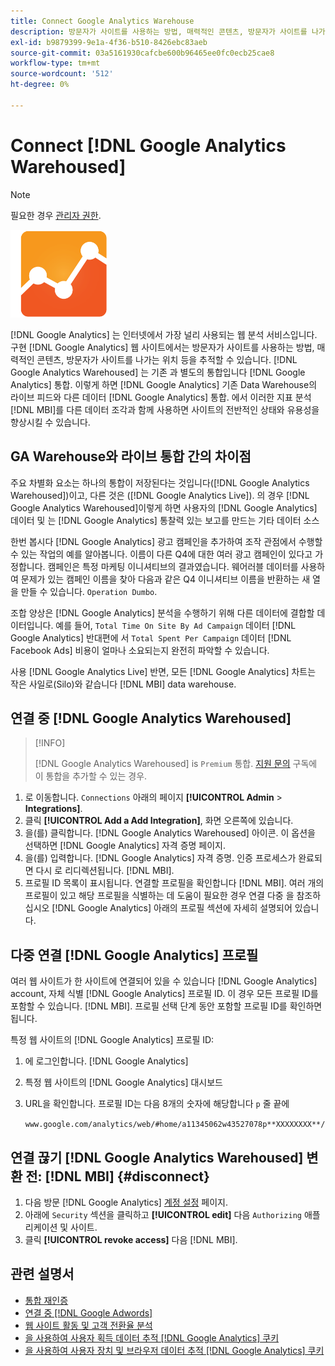 ```yaml
---
title: Connect Google Analytics Warehouse
description: 방문자가 사이트를 사용하는 방법, 매력적인 콘텐츠, 방문자가 사이트를 나가는 위치 등을 추적하는 방법을 알아봅니다.
exl-id: b9879399-9e1a-4f36-b510-8426ebc83aeb
source-git-commit: 03a5161930cafcbe600b96465ee0fc0ecb25cae8
workflow-type: tm+mt
source-wordcount: '512'
ht-degree: 0%

---
```


# Connect [!DNL Google Analytics Warehoused]

>[!NOTE]
>
>필요한 경우 [관리자 권한](../../../administrator/user-management/user-management.md).

![](../../../assets/google-analytics-logo.png)

[!DNL Google Analytics] 는 인터넷에서 가장 널리 사용되는 웹 분석 서비스입니다. 구현 [!DNL Google Analytics] 웹 사이트에서는 방문자가 사이트를 사용하는 방법, 매력적인 콘텐츠, 방문자가 사이트를 나가는 위치 등을 추적할 수 있습니다. [!DNL Google Analytics Warehoused] 는 기존 과 별도의 통합입니다 [!DNL Google Analytics] 통합. 이렇게 하면 [!DNL Google Analytics] 기존 Data Warehouse의 라이브 피드와 다른 데이터 [!DNL Google Analytics] 통합. 에서 이러한 지표 분석 [!DNL MBI]를 다른 데이터 조각과 함께 사용하면 사이트의 전반적인 상태와 유용성을 향상시킬 수 있습니다.

## GA Warehouse와 라이브 통합 간의 차이점

주요 차별화 요소는 하나의 통합이 저장된다는 것입니다([!DNL Google Analytics Warehoused])이고, 다른 것은 ([!DNL Google Analytics Live]). 의 경우 [!DNL Google Analytics Warehoused]이렇게 하면 사용자의 [!DNL Google Analytics] 데이터 및 는 [!DNL Google Analytics] 통찰력 있는 보고를 만드는 기타 데이터 소스

한번 봅시다 [!DNL Google Analytics] 광고 캠페인을 추가하여 조작 관점에서 수행할 수 있는 작업의 예를 알아봅니다. 이름이 다른 Q4에 대한 여러 광고 캠페인이 있다고 가정합니다. 캠페인은 특정 마케팅 이니셔티브의 결과였습니다. 웨어러블 데이터를 사용하여 문제가 있는 캠페인 이름을 찾아 다음과 같은 Q4 이니셔티브 이름을 반환하는 새 열을 만들 수 있습니다. `Operation Dumbo`.

조합 양상은 [!DNL Google Analytics] 분석을 수행하기 위해 다른 데이터에 결합할 데이터입니다. 예를 들어, `Total Time On Site By Ad Campaign` 데이터 [!DNL Google Analytics] 반대편에 서 `Total Spent Per Campaign` 데이터 [!DNL Facebook Ads] 비용이 얼마나 소요되는지 완전히 파악할 수 있습니다.

사용 [!DNL Google Analytics Live] 반면, 모든 [!DNL Google Analytics] 차트는 작은 사일로(Silo)와 같습니다 [!DNL MBI] data warehouse.

## 연결 중 [!DNL Google Analytics Warehoused]

>[!INFO]
>
>[!DNL Google Analytics Warehoused] is `Premium` 통합. [지원 문의](../../../guide-overview.md) 구독에 이 통합을 추가할 수 있는 경우.

1. 로 이동합니다. `Connections` 아래의 페이지 **[!UICONTROL Admin** > **Integrations]**.
1. 클릭 **[!UICONTROL Add a Add Integration]**, 화면 오른쪽에 있습니다.
1. 을(를) 클릭합니다. [!DNL Google Analytics Warehoused] 아이콘. 이 옵션을 선택하면 [!DNL Google Analytics] 자격 증명 페이지.
1. 을(를) 입력합니다. [!DNL Google Analytics] 자격 증명. 인증 프로세스가 완료되면 다시 로 리디렉션됩니다. [!DNL MBI].
1. 프로필 ID 목록이 표시됩니다. 연결할 프로필을 확인합니다 [!DNL MBI]. 여러 개의 프로필이 있고 해당 프로필을 식별하는 데 도움이 필요한 경우 연결 다중 을 참조하십시오 [!DNL Google Analytics] 아래의 프로필 섹션에 자세히 설명되어 있습니다.

## 다중 연결 [!DNL Google Analytics] 프로필

여러 웹 사이트가 한 사이트에 연결되어 있을 수 있습니다 [!DNL Google Analytics] account, 자체 식별 [!DNL Google Analytics] 프로필 ID. 이 경우 모든 프로필 ID를 포함할 수 있습니다. [!DNL MBI]. 프로필 선택 단계 동안 포함할 프로필 ID를 확인하면 됩니다.

특정 웹 사이트의 [!DNL Google Analytics] 프로필 ID:

1. 에 로그인합니다. [!DNL Google Analytics]
1. 특정 웹 사이트의 [!DNL Google Analytics] 대시보드
1. URL을 확인합니다. 프로필 ID는 다음 8개의 숫자에 해당합니다 `p` 줄 끝에

   `www.google.com/analytics/web/#home/a11345062w43527078p**XXXXXXXX**/`

## 연결 끊기 [!DNL Google Analytics Warehoused] 변환 전: [!DNL MBI] {#disconnect}

1. 다음 방문 [!DNL Google Analytics] [계정 설정](https://www.google.com/accounts/) 페이지.
1. 아래에 `Security` 섹션을 클릭하고 **[!UICONTROL edit]** 다음 `Authorizing` 애플리케이션 및 사이트.
1. 클릭 **[!UICONTROL revoke access]** 다음 [!DNL MBI].

## 관련 설명서

* [통합 재인증](https://support.magento.com/hc/en-us/articles/360016733151)
* [연결 중 [!DNL Google Adwords]](../integrations/google-adwords.md)
* [웹 사이트 활동 및 고객 전환율 분석](../../analysis/web-act-cust-conversion.md)
* [을 사용하여 사용자 획득 데이터 추적 [!DNL Google Analytics] 쿠키](../../analysis/google-track-user-acq.md)
* [을 사용하여 사용자 장치 및 브라우저 데이터 추적 [!DNL Google Analytics] 쿠키](https://support.magento.com/hc/en-us/articles/360016732911)
